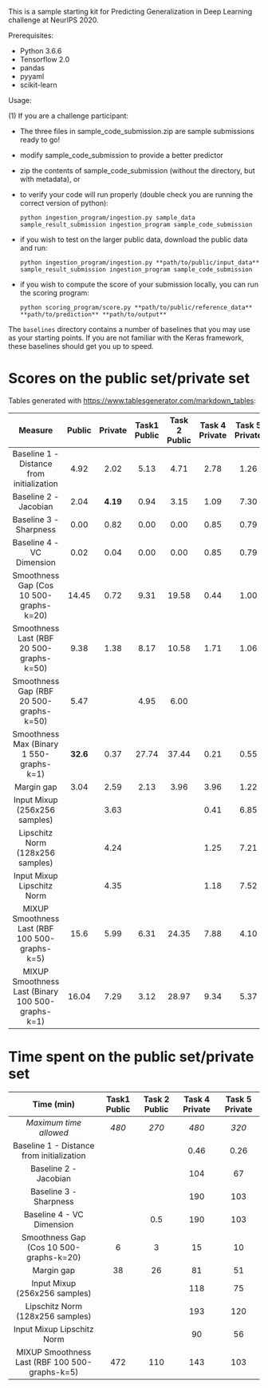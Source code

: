 This is a sample starting kit for Predicting Generalization in Deep Learning challenge at NeurIPS 2020.

Prerequisites:
- Python 3.6.6
- Tensorflow 2.0
- pandas
- pyyaml
- scikit-learn

Usage:

(1) If you are a challenge participant:

- The three files in sample_code_submission.zip are sample submissions ready to go!

- modify sample_code_submission to provide a better predictor

- zip the contents of sample_code_submission (without the directory, but with metadata), or

- to verify your code will run properly (double check you are running the correct version of python):

  `python ingestion_program/ingestion.py sample_data sample_result_submission ingestion_program sample_code_submission`

- if you wish to test on the larger public data, download the public data and run:

  `python ingestion_program/ingestion.py **path/to/public/input_data** sample_result_submission ingestion_program sample_code_submission`

- if you wish to compute the score of your submission locally, you can run the scoring program:

  `python scoring_program/score.py **path/to/public/reference_data** **path/to/prediction** **path/to/output**`

The `baselines` directory contains a number of baselines that you may use as your starting points. If you are not familiar with the
Keras framework, these baselines should get you up to speed.

# Scores on the public set/private set

Tables generated with https://www.tablesgenerator.com/markdown_tables:

|                  Measure                  | Public | Private | Task1 Public | Task 2 Public | Task 4 Private | Task 5 Private |
|:-----------------------------------------:|:------:|:-------:|:------------:|:-------------:|:--------------:|:--------------:|
| Baseline 1 - Distance from initialization |  4.92  |   2.02  |     5.13     |      4.71     |      2.78      |      1.26      |
|           Baseline 2 - Jacobian           |  2.04  | **4.19**|     0.94     |      3.15     |      1.09      |      7.30      |
|           Baseline 3 - Sharpness          |  0.00  |   0.82  |     0.00     |      0.00     |      0.85      |      0.79      |
|           Baseline 4 - VC Dimension       |  0.02  |   0.04  |     0.00     |      0.00     |      0.85      |      0.79      |
|  Smoothness Gap (Cos 10 500-graphs-k=20)  |  14.45 |   0.72  |     9.31     |      19.58    |      0.44      |      1.00      |
|  Smoothness Last (RBF 20 500-graphs-k=50) |  9.38  |   1.38  |     8.17     |      10.58    |      1.71      |      1.06      |
|  Smoothness Gap (RBF 20 500-graphs-k=50)  |  5.47  |         |     4.95     |      6.00     |                |                |
|  Smoothness Max (Binary 1 550-graphs-k=1) |**32.6**|   0.37  |     27.74    |      37.44    |      0.21      |      0.55      |
|                Margin gap                 |  3.04  |   2.59  |     2.13     |      3.96     |      3.96      |      1.22      |
|         Input Mixup (256x256 samples)     |        |   3.63  |              |               |      0.41      |      6.85      |
|      Lipschitz Norm (128x256 samples)     |        |   4.24  |              |               |      1.25      |      7.21      |
|         Input Mixup Lipschitz Norm        |        |   4.35  |              |               |      1.18      |      7.52      |
|  MIXUP Smoothness Last (RBF 100 500-graphs-k=5) |  15.6  |   5.99  |     6.31     |      24.35    |      7.88      |      4.10      |
|  MIXUP Smoothness Last (Binary 100 500-graphs-k=1) |  16.04  |   7.29  |     3.12     |      28.97    |      9.34      |      5.37      |

# Time spent on the public set/private set

|                  Time (min)               | Task1 Public | Task 2 Public | Task 4 Private | Task 5 Private |
|:-----------------------------------------:|:------------:|:-------------:|:--------------:|:--------------:|
|          *Maximum time allowed*           |    *480*     |    *270*      |      *480*     |     *320*      |
| Baseline 1 - Distance from initialization |              |               |       0.46     |     0.26       |
|           Baseline 2 - Jacobian           |              |               |       104      |     67         |
|           Baseline 3 - Sharpness          |              |               |       190      |      103       |
|           Baseline 4 - VC Dimension       |              |     0.5       |       190      |      103       |
|  Smoothness Gap (Cos 10 500-graphs-k=20)  |      6       |     3         |       15       |     10         |
|                Margin gap                 |      38      |       26      |       81       |       51       |
|         Input Mixup (256x256 samples)     |              |               |       118      |       75       |
|      Lipschitz Norm (128x256 samples)     |              |               |       193      |       120      |
|         Input Mixup Lipschitz Norm        |              |               |       90       |       56       |
|  MIXUP Smoothness Last (RBF 100 500-graphs-k=5) |   472        |   110         |      143       |       103      |
